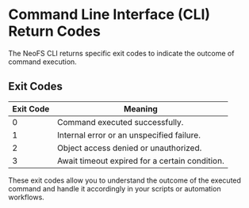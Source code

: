 
# Command Line Interface (CLI) Return Codes

The NeoFS CLI returns specific exit codes to indicate the outcome of command execution.

## Exit Codes

| Exit Code | Meaning                                        |
|-----------|------------------------------------------------|
| 0         | Command executed successfully.                 |
| 1         | Internal error or an unspecified failure.      |
| 2         | Object access denied or unauthorized.          |
| 3         | Await timeout expired for a certain condition. |



These exit codes allow you to understand the outcome of the executed command and handle it accordingly in your scripts or automation workflows.
